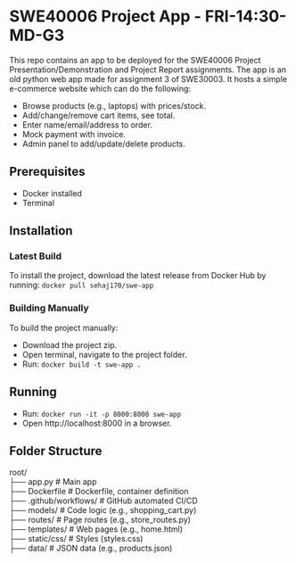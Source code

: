 # SWE40006 Project App - FRI-14:30-MD-G3

This repo contains an app to be deployed for the SWE40006 Project Presentation/Demonstration and Project Report assignments. The app is an old python web app made for assignment 3 of SWE30003. It hosts a simple e-commerce website which can do the following:
- Browse products (e.g., laptops) with prices/stock.
- Add/change/remove cart items, see total.
- Enter name/email/address to order.
- Mock payment with invoice.
- Admin panel to add/update/delete products.

## Prerequisites
- Docker installed
- Terminal

## Installation
### Latest Build
To install the project, download the latest release from Docker Hub by running: `docker pull sehaj170/swe-app`

### Building Manually
To build the project manually:
- Download the project zip.
- Open terminal, navigate to the project folder.
- Run: `docker build -t swe-app .`

## Running
- Run: `docker run -it -p 8000:8000 swe-app`
- Open http://localhost:8000 in a browser.

## Folder Structure
root/  
├── app.py              # Main app  
├── Dockerfile          # Dockerfile, container definition  
├── .github/workflows/  # GitHub automated CI/CD  
├── models/             # Code logic (e.g., shopping_cart.py)  
├── routes/             # Page routes (e.g., store_routes.py)  
├── templates/          # Web pages (e.g., home.html)  
├── static/css/         # Styles (styles.css)  
├── data/               # JSON data (e.g., products.json)  
